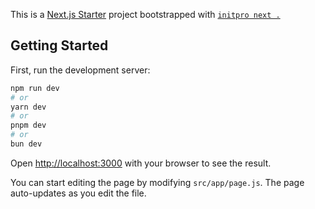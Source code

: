 This is a [Next.js Starter](https://nextjs.org/) project bootstrapped with [`initpro next .`](https://github.com/CodingSamrat/initpro.git)

## Getting Started

First, run the development server:

```bash
npm run dev
# or
yarn dev
# or
pnpm dev
# or
bun dev
```

Open [http://localhost:3000](http://localhost:3000) with your browser to see the result.

You can start editing the page by modifying `src/app/page.js`. The page auto-updates as you edit the file.



